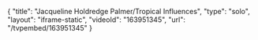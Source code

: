 {
    "title": "Jacqueline Holdredge Palmer\/Tropical Influences",
    "type": "solo",
    "layout": "iframe-static",
    "videoId": "163951345",
    "url": "\/tvpembed\/163951345"
}